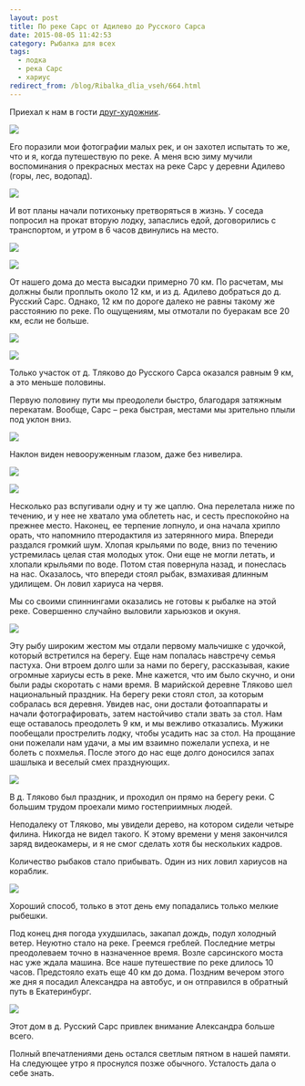 ```yaml
---
layout: post
title: По реке Сарс от Адилево до Русского Сарса
date: 2015-08-05 11:42:53
category: Рыбалка для всех
tags:
  - лодка
  - река Сарс
  - хариус
redirect_from: /blog/Ribalka_dlia_vseh/664.html
---
```

Приехал к нам в гости [друг-художник][1].

![](https://img-fotki.yandex.ru/get/3504/13906080.54/0_a2351_41041f06_XXL.jpg)

Его поразили мои фотографии малых рек, и он захотел испытать то же, что
и я, когда путешествую по реке. А меня всю зиму мучили воспоминания о
прекрасных местах на реке Сарс у деревни Адилево (горы, лес, водопад).

![](https://img-fotki.yandex.ru/get/4710/13906080.54/0_a2352_f46f14cf_XXL.jpg)

И вот планы начали потихоньку претворяться в жизнь. У соседа попросил на
прокат вторую лодку, запаслись едой, договорились с транспортом, и утром
в 6 часов двинулись на место.

![](https://img-fotki.yandex.ru/get/15509/13906080.54/0_a235b_22fff3b9_XXL.jpg)

![](https://img-fotki.yandex.ru/get/5200/13906080.54/0_a2358_57282935_XXL.jpg)

От нашего дома до места высадки примерно 70 км. По расчетам, мы должны
были проплыть около 12 км, и из д. Адилево добраться до д. Русский Сарс.
Однако, 12 км по дороге далеко не равны такому же расстоянию по реке. По
ощущениям, мы отмотали по буеракам все 20 км, если не больше.

![](https://img-fotki.yandex.ru/get/4809/13906080.55/0_a235e_ac2c7c1c_XXL.jpg)

![](https://img-fotki.yandex.ru/get/3704/13906080.54/0_a2359_7a2ad0be_XXL.jpg)

Только участок от д. Тляково до Русского Сарса оказался равным 9 км, а
это меньше половины.

Первую половину пути мы преодолели быстро, благодаря затяжным перекатам.
Вообще, Сарс – река быстрая, местами мы зрительно плыли под уклон вниз.

![](https://img-fotki.yandex.ru/get/15487/13906080.54/0_a2357_43abc36f_XXL.jpg)

Наклон виден невооруженным глазом, даже без нивелира.

![](https://img-fotki.yandex.ru/get/9105/13906080.54/0_a2353_9a470165_XXL.jpg)

![](https://img-fotki.yandex.ru/get/4416/13906080.54/0_a2355_50a6ee1a_XXL.jpg)

Несколько раз вспугивали одну и ту же цаплю. Она перелетала ниже по
течению, и у нее не хватало ума облететь нас, и сесть преспокойно на
прежнее место. Наконец, ее терпение лопнуло, и она начала хрипло орать,
что напомнило птеродактиля из затерянного мира. Впереди раздался громкий
шум. Хлопая крыльями по воде, вниз по течению устремилась целая стая
молодых уток. Они еще не могли летать, и хлопали крыльями по воде. Потом
стая повернула назад, и понеслась на нас. Оказалось, что впереди стоял
рыбак, взмахивая длинным удилищем. Он ловил хариуса на червя.

Мы со своими спиннингами оказались не готовы к рыбалке на этой реке.
Совершенно случайно выловили харьюзков и окуня.

![](https://img-fotki.yandex.ru/get/15570/13906080.55/0_a2367_2f53c5b1_XXL.jpg)

Эту рыбу широким жестом мы отдали первому мальчишке с удочкой, который
встретился на берегу. Еще нам попалась навстречу семья пастуха. Они
втроем долго шли за нами по берегу, рассказывая, какие огромные хариусы
есть в реке. Мне кажется, что им было скучно, и они были рады скоротать
с нами время. В марийской деревне Тляково шел национальный праздник. На
берегу реки стоял стол, за которым собралась вся деревня. Увидев нас,
они достали фотоаппараты и начали фотографировать, затем настойчиво
стали звать за стол. Нам еще оставалось преодолеть 9 км, и мы вежливо
отказались. Мужики пообещали прострелить лодку, чтобы усадить нас за
стол. На прощание они пожелали нам удачи, а мы им взаимно пожелали
успеха, и не болеть с похмелья. После этого до нас еще долго доносился
запах шашлыка и веселый смех празднующих.

![](https://img-fotki.yandex.ru/get/15585/13906080.55/0_a2362_e3a0cbc8_XXL.jpg)

В д. Тляково был праздник, и проходил он прямо на берегу реки. С большим
трудом проехали мимо гостеприимных людей.

Неподалеку от Тляково, мы увидели дерево, на котором сидели четыре
филина. Никогда не видел такого. К этому времени у меня закончился заряд
видеокамеры, и я не смог сделать хотя бы нескольких кадров.

Количество рыбаков стало прибывать. Один из них ловил хариусов на
кораблик.

![](https://img-fotki.yandex.ru/get/6421/13906080.55/0_a2363_67c92202_XXL.jpg)

Хороший способ, только в этот день ему попадались только мелкие рыбешки.

Под конец дня погода ухудшилась, закапал дождь, подул холодный ветер.
Неуютно стало на реке. Греемся греблей. Последние метры преодолеваем
точно в назначенное время. Возле сарсинского моста нас уже ждала машина.
Все наше путешествие по реке длилось 10 часов. Предстояло ехать еще 40
км до дома. Поздним вечером этого же дня я посадил Александра на
автобус, и он отправился в обратный путь в Екатеринбург.

![](https://img-fotki.yandex.ru/get/4111/13906080.55/0_a2368_3da51fea_XXL.jpg)

Этот дом в д. Русский Сарс привлек внимание Александра больше всего.

Полный впечатлениями день остался светлым пятном в нашей памяти. На
следующее утро я проснулся позже обычного. Усталость дала о себе знать.

[1]: http://sazhin64.livejournal.com/142430.html
